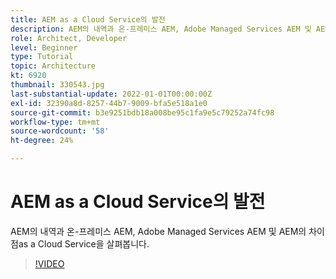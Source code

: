 ```yaml
---
title: AEM as a Cloud Service의 발전
description: AEM의 내역과 온-프레미스 AEM, Adobe Managed Services AEM 및 AEM의 차이점as a Cloud Service을 살펴봅니다.
role: Architect, Developer
level: Beginner
type: Tutorial
topic: Architecture
kt: 6920
thumbnail: 330543.jpg
last-substantial-update: 2022-01-01T00:00:00Z
exl-id: 32390a8d-8257-44b7-9009-bfa5e518a1e0
source-git-commit: b3e9251bdb18a008be95c1fa9e5c79252a74fc98
workflow-type: tm+mt
source-wordcount: '58'
ht-degree: 24%

---
```


# AEM as a Cloud Service의 발전

AEM의 내역과 온-프레미스 AEM, Adobe Managed Services AEM 및 AEM의 차이점as a Cloud Service을 살펴봅니다.

>[!VIDEO](https://video.tv.adobe.com/v/330543?quality=12&learn=on)
